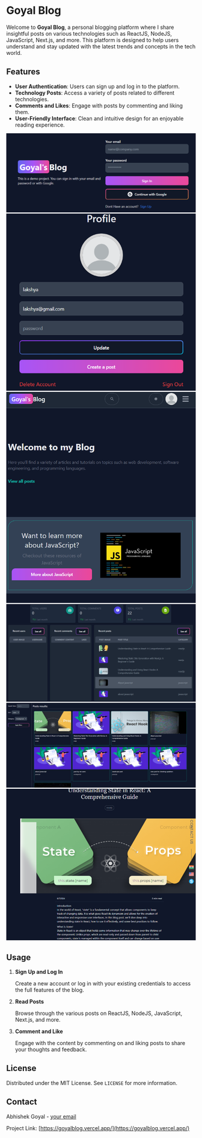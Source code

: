 # Goyal Blog

Welcome to **Goyal Blog**, a personal blogging platform where I share insightful posts on various technologies such as ReactJS, NodeJS, JavaScript, Next.js, and more. This platform is designed to help users understand and stay updated with the latest trends and concepts in the tech world.

## Features

- **User Authentication**: Users can sign up and log in to the platform.
- **Technology Posts**: Access a variety of posts related to different technologies.
- **Comments and Likes**: Engage with posts by commenting and liking them.
- **User-Friendly Interface**: Clean and intuitive design for an enjoyable reading experience.


<p align="center">
   <img src="./images/signin.png" />
   <img src="./images/profile.png"  />
     <img src="./images/hoe.png"   />
   <img src="./images/dashboard .png"  />
   <img src="./images/posts.png"  />
   <img src="./images/article.png" />
</p>

## Usage

1. **Sign Up and Log In**

    Create a new account or log in with your existing credentials to access the full features of the blog.

2. **Read Posts**

    Browse through the various posts on ReactJS, NodeJS, JavaScript, Next.js, and more.

3. **Comment and Like**

    Engage with the content by commenting on and liking posts to share your thoughts and feedback.

## License

Distributed under the MIT License. See `LICENSE` for more information.

## Contact

Abhishek Goyal - [your email](mailto:agoyal0308@gmail.com)

Project Link: [https://goyalblog.vercel.app/](https://goyalblog.vercel.app/)
